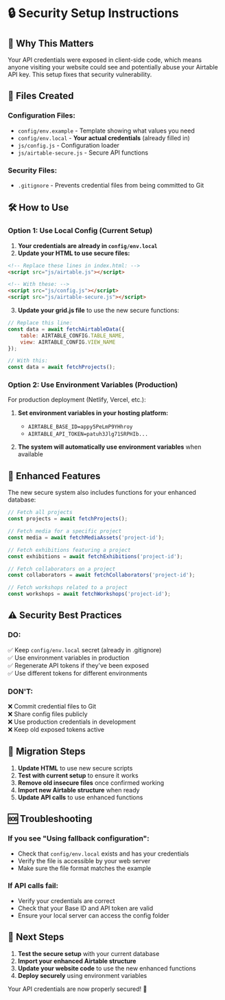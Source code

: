 # 🔒 Security Setup Instructions

## 🚨 **Why This Matters**

Your API credentials were exposed in client-side code, which means anyone visiting your website could see and potentially abuse your Airtable API key. This setup fixes that security vulnerability.

## 📁 **Files Created**

### **Configuration Files:**
- `config/env.example` - Template showing what values you need
- `config/env.local` - **Your actual credentials** (already filled in)
- `js/config.js` - Configuration loader
- `js/airtable-secure.js` - Secure API functions

### **Security Files:**
- `.gitignore` - Prevents credential files from being committed to Git

## 🛠️ **How to Use**

### **Option 1: Use Local Config (Current Setup)**

1. **Your credentials are already in `config/env.local`**
2. **Update your HTML to use secure files:**

```html
<!-- Replace these lines in index.html: -->
<script src="js/airtable.js"></script>

<!-- With these: -->
<script src="js/config.js"></script>
<script src="js/airtable-secure.js"></script>
```

3. **Update your grid.js file** to use the new secure functions:

```javascript
// Replace this line:
const data = await fetchAirtableData({
    table: AIRTABLE_CONFIG.TABLE_NAME,
    view: AIRTABLE_CONFIG.VIEW_NAME
});

// With this:
const data = await fetchProjects();
```

### **Option 2: Use Environment Variables (Production)**

For production deployment (Netlify, Vercel, etc.):

1. **Set environment variables in your hosting platform:**
   - `AIRTABLE_BASE_ID=appy5PeLmP9YHhroy`
   - `AIRTABLE_API_TOKEN=patuh3Jlg71SRPHIb...`

2. **The system will automatically use environment variables** when available

## 🚀 **Enhanced Features**

The new secure system also includes functions for your enhanced database:

```javascript
// Fetch all projects
const projects = await fetchProjects();

// Fetch media for a specific project
const media = await fetchMediaAssets('project-id');

// Fetch exhibitions featuring a project
const exhibitions = await fetchExhibitions('project-id');

// Fetch collaborators on a project
const collaborators = await fetchCollaborators('project-id');

// Fetch workshops related to a project
const workshops = await fetchWorkshops('project-id');
```

## ⚠️ **Security Best Practices**

### **DO:**
✅ Keep `config/env.local` secret (already in .gitignore)  
✅ Use environment variables in production  
✅ Regenerate API tokens if they've been exposed  
✅ Use different tokens for different environments  

### **DON'T:**
❌ Commit credential files to Git  
❌ Share config files publicly  
❌ Use production credentials in development  
❌ Keep old exposed tokens active  

## 🔄 **Migration Steps**

1. **Update HTML** to use new secure scripts
2. **Test with current setup** to ensure it works
3. **Remove old insecure files** once confirmed working
4. **Import new Airtable structure** when ready
5. **Update API calls** to use enhanced functions

## 🆘 **Troubleshooting**

### **If you see "Using fallback configuration":**
- Check that `config/env.local` exists and has your credentials
- Verify the file is accessible by your web server
- Make sure the file format matches the example

### **If API calls fail:**
- Verify your credentials are correct
- Check that your Base ID and API token are valid
- Ensure your local server can access the config folder

## 🎯 **Next Steps**

1. **Test the secure setup** with your current database
2. **Import your enhanced Airtable structure** 
3. **Update your website code** to use the new enhanced functions
4. **Deploy securely** using environment variables

Your API credentials are now properly secured! 🔐 